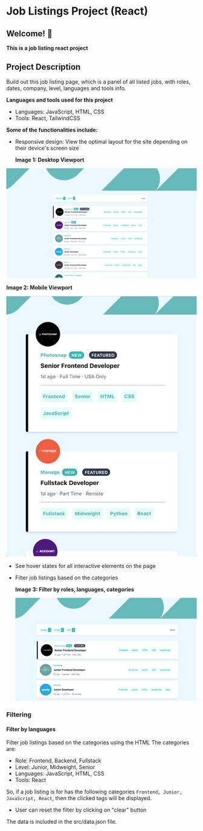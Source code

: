#  Job Listings Project (React)

## Welcome! 👋

**This is a job listing react project**

## Project Description

Build out this job listing page, which is a panel of all listed jobs, with roles, dates, company, level, languages and tools info. 

**Languages and tools used for this project**

- Languages:  JavaScript, HTML, CSS
- Tools: React, TailwindCSS

**Some of the functionalities include:**

- Responsive design: View the optimal layout for the site depending on their device's screen size 

  **Image 1: Desktop Viewport**

![dashboard-1](./desktop-1.png)

**Image 2: Mobile Viewport**

![](./mobile-1.png)

- See hover states for all interactive elements on the page

- Filter job listings based on the categories

  **Image 3: Filter by roles, languages, categories**

  ![filter-1](./filter-1.png)



### Filtering

#### Filter by languages

Filter job listings based on the categories using the HTML The categories are:

- Role: Frontend, Backend, Fullstack
- Level: Junior, Midweight, Senior
- Languages:  JavaScript, HTML, CSS
- Tools: React

So, if a job listing is for has the following categories `Frontend, Junior, JavaScript, React`, then the clicked tags will be displayed. 

* User can reset the filter by clicking on "clear" button

The data is included in the src/data.json file. 